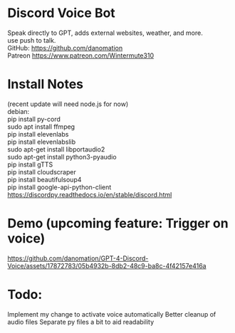 # Discord Voice Bot
  Speak directly to GPT, adds external websites, weather, and more.  
  use push to talk.  
  GitHub: https://github.com/danomation  
  Patreon https://www.patreon.com/Wintermute310  
  
# Install Notes
(recent update will need node.js for now)  
debian:  
    pip install py-cord  
    sudo apt install ffmpeg  
    pip install elevenlabs  
    pip install elevenlabslib  
    sudo apt-get install libportaudio2  
    sudo apt-get install python3-pyaudio  
    pip install gTTS  
    pip install cloudscraper   
    pip install beautifulsoup4   
    pip install google-api-python-client   
    https://discordpy.readthedocs.io/en/stable/discord.html  

# Demo (upcoming feature: Trigger on voice)


https://github.com/danomation/GPT-4-Discord-Voice/assets/17872783/05b4932b-8db2-48c9-ba8c-4f42157e416a


# Todo:   
Implement my change to activate voice automatically 
Better cleanup of audio files
Separate py files a bit to aid readability
